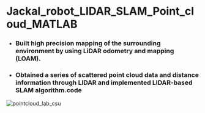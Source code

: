 # Jackal_robot_LIDAR_SLAM_Point_cloud_MATLAB

* ### Built high precision mapping of the surrounding environment by using LiDAR odometry and mapping (LOAM).

* ###	Obtained a series of scattered point cloud data and distance information through LIDAR and implemented LIDAR-based SLAM algorithm.code



![pointcloud_lab_csu](https://user-images.githubusercontent.com/58274863/200189825-4918269c-39bc-4229-8738-9a802b715180.jpeg)

